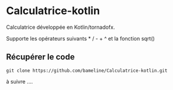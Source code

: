 # Calculatrice-kotlin
Calculatrice développée en Kotlin/tornadofx.

Supporte les opérateurs suivants * / - + ^ et la fonction sqrt()


## Récupérer le code 
    git clone https://github.com/bameline/Calculatrice-kotlin.git

à suivre ....
